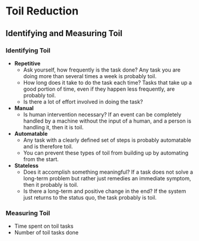 # Toil Reduction

## Identifying and Measuring Toil

### Identifying Toil

* **Repetitive**
    * Ask yourself, how frequently is the task done? Any task you are doing more than several times a week is probably toil.
    * How long does it take to do the task each time? Tasks that take up a good portion of time, even if they happen less frequently, are probably toil.
    * Is there a lot of effort involved in doing the task?
* **Manual**
    * Is human intervention necessary? If an event can be completely handled by a machine without the input of a human, and a person is handling it, then it is toil.
* **Automatable**
    * Any task with a clearly defined set of steps is probably automatable and is therefore toil.
    * You can prevent these types of toil from building up by automating from the start.
* **Stateless**
    * Does it accomplish something meaningful? If a task does not solve a long-term problem but rather just remedies an immediate symptom, then it probably is toil.
    * Is there a long-term and positive change in the end? If the system just returns to the status quo, the task probably is toil.

### Measuring Toil

* Time spent on toil tasks
* Number of toil tasks done
